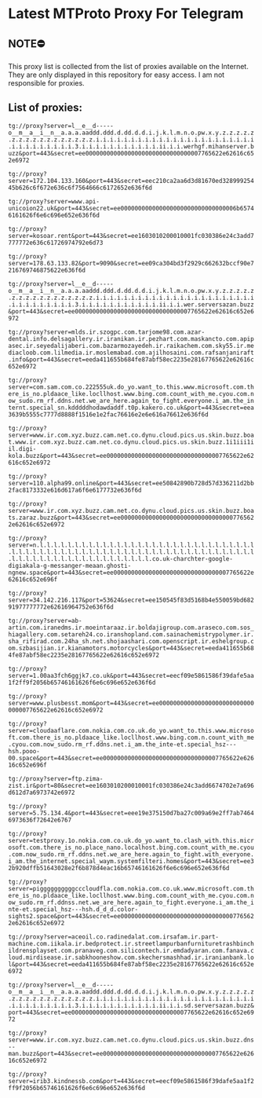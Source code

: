 # Latest MTProto Proxy For Telegram

## NOTE⛔

This proxy list is collected from the list of proxies available on the Internet. They are only displayed in this repository for easy access. I am not responsible for proxies.

## List of proxies:

`tg://proxy?server=l__e__d-----o__m__a__i__n__a.a.a.aaddd.ddd.d.dd.d.d.i.j.k.l.m.n.o.pw.x.y.z.z.z.z.z.z.z.z.z.z.z.z.z.z.z.z.z.i.i.i.i.i.i.i.i.i.i.i.i.i.i.i.i.i.i.i.i.i.i.i.i.i.i.i.i.i.i.i.i.3.i.i.i.i.i.i.i.i.i.i.i.ii.i.i.werhgf.mihanserver.buzz&port=443&secret=ee000000000000000000000000000000007765622e62616c652e6972`

`tg://proxy?server=172.104.133.160&port=443&secret=eec210ca2aa6d3d81670ed32899925445b626c6f672e636c6f7564666c6172652e636f6d`

`tg://proxy?server=www.api-unicoion22.uk&port=443&secret=ee000000000000000000000000000000006b65746161626f6e6c696e652e636f6d`

`tg://proxy?server=kosoar.rent&port=443&secret=ee1603010200010001fc030386e24c3add7777772e636c61726974792e6d73`

`tg://proxy?server=178.63.133.82&port=9090&secret=ee09ca304bd3f2929c662632bccf90e7216769746875622e636f6d`

`tg://proxy?server=l__e__d-----o__m__a__i__n__a.a.a.aaddd.ddd.d.dd.d.d.i.j.k.l.m.n.o.pw.x.y.z.z.z.z.z.z.z.z.z.z.z.z.z.z.z.z.z.i.i.i.i.i.i.i.i.i.i.i.i.i.i.i.i.i.i.i.i.i.i.i.i.i.i.i.i.i.i.i.i.3.i.i.i.i.i.i.i.i.i.i.i.ii.i.i.wer.serversazan.buzz&port=443&secret=ee000000000000000000000000000000007765622e62616c652e6972`

`tg://proxy?server=mlds.ir.szogpc.com.tarjome98.com.azar-dental.info.delsagallery.ir.iranikan.ir.pezhart.com.maskancto.com.apipasec.ir.seyedalijaberi.com.bazarmozayedeh.ir.raikachem.com.sky55.ir.mediacloob.com.lilmedia.ir.moslemabad.com.ajilhosaini.com.rafsanjaniraft.info&port=443&secret=eeda411655b684fe87abf58ec2235e28167765622e62616c652e6972`

`tg://proxy?server=com.sam.com.co.222555uk.do_yo.want_to.this.www.microsoft.com.there_is_no.pldaace_like.locllhost.www.bing.com.count_with_me.cyou.com.now_sudo.rm_rf.ddns.net.we_are_here.again_to_fight.everyone.i_am.the_internt.special_sn.kdddddhodawdaddf.t0p.kakero.co.uk&port=443&secret=eea3639b5555c7777d8888f1516e1e2fac76616e2e6e616a76612e636f6d`

`tg://proxy?server=www.ir.com.xyz.buzz.cam.net.co.dynu.cloud.pics.us.skin.buzz.boat.www.ir.com.xyz.buzz.cam.net.co.dynu.cloud.pics.us.skin.buzz.1i1iii1iil.digi-kola.buzz&port=443&secret=ee000000000000000000000000000000007765622e62616c652e6972`

`tg://proxy?server=110.alpha99.online&port=443&secret=ee50842890b728d57d336211d2bb2fac8173332e616d617a6f6e6177732e636f6d`

`tg://proxy?server=www.ir.com.xyz.buzz.cam.net.co.dynu.cloud.pics.us.skin.buzz.boats.zaraz.buzz&port=443&secret=ee000000000000000000000000000000007765622e62616c652e6972`

`tg://proxy?server=n.l.l.l.l.l.l.l.l.l.l.l.l.l.l.l.l.l.l.l.l.l.l.l.l.l.l.l.l.l.l.l.l.l.l.l.l.l.l.l.l.l.l.l.l.l.l.l.l.l.l.l.l.l.l.l.l.l.l.l.l.l.l.l.l.l.l.l.l.l.l.l.l.l.l.l.l.l.l.l.l.l.l.l.l.l.l.co.uk-charchter-google-digiakala-g-messanger-meaan.ghosti-ngnew.space&port=443&secret=ee000000000000000000000000000000007765622e62616c652e696f`

`tg://proxy?server=34.142.216.117&port=53624&secret=ee150545f83d5168b4e550059bd68291977777772e62616964752e636f6d`

`tg://proxy?server=ab-artin.com.iranedms.ir.moeintaraaz.ir.boldajigroup.com.araseco.com.sos_hiagallery.com.setareh24.co.iranshopland.com.sainachemistrypolymer.ir.sha_rifirad.com.24ha_sh.net.shojaashari.com.openscript.ir.eshelgroup.com.szbasijian.ir.kianamotors.motorcycles&port=443&secret=eeda411655b684fe87abf58ec2235e28167765622e62616c652e6972`

`tg://proxy?server=1.00aa3fch6ggjk7.co.uk&port=443&secret=eecf09e5861586f39dafe5aa1f2ff9f2056b65746161626f6e6c696e652e636f6d`

`tg://proxy?server=www.plusbesst.mom&port=443&secret=ee000000000000000000000000000000007765622e62616c652e6972`

`tg://proxy?server=cloudaaflare.com.nokia.com.co.uk.do_yo.want_to.this.www.microsoft.com.there_is_no.pldaace_like.locllhost.www.bing.com.n.count_with_me.cyou.com.now_sudo.rm_rf.ddns.net.i_am.the_inte-et.special_hsz---hsh.pooo-00.space&port=443&secret=ee000000000000000000000000000000007765622e62616c652e696f`

`tg://proxy?server=ftp.zima-zist.ir&port=80&secret=ee1603010200010001fc030386e24c3add6674702e7a696d612d7a6973742e6972`

`tg://proxy?server=5.75.134.4&port=443&secret=eee19e375150d7ba27c009a69e2ff7ab74646973636f72642e6767`

`tg://proxy?server=testproxy.1o.nokia.com.co.uk.do_yo.want_to.clash_with.this.microsoft.com.there_is_no.place_nano.localhost.bing.com.count_with_me.cyou.com.now_sudo.rm_rf.ddns.net.we_are_here.again_to_fight.with_everyone.i_am.the_internet.special_waym.systemfilteri.homes&port=443&secret=ee32b920dffb51643028e2f6b878d4eac16b65746161626f6e6c696e652e636f6d`

`tg://proxy?server=piggggggggggcccloudfla.com.nokia.com.co.uk.www.microsoft.com.there_is_no.pldaace_like.locllhost.www.bing.com.count_with_me.cyou.com.now_sudo.rm_rf.ddnss.net.we_are_here.again_to_fight.everyone.i_am.the_inte-et.special_hsz---hsh.d_d_d.color-sights2.space&port=443&secret=ee000000000000000000000000000000007765622e62616c652e6972`

`tg://proxy?server=aceoil.co.radinedalat.com.irsafam.ir.part-machine.com.iikala.ir.bedprotect.ir.streetlampurbanfurnituretrashbinchildrensplayset.com.pranaveg.com.silicontech.ir.emdadyaran.com.fanava.cloud.mirdisease.ir.sabkhooneshow.com.skechersmashhad.ir.iranianbank.lol&port=443&secret=eeda411655b684fe87abf58ec2235e28167765622e62616c652e6972`

`tg://proxy?server=l__e__d-----o__m__a__i__n__a.a.a.aaddd.ddd.d.dd.d.d.i.j.k.l.m.n.o.pw.x.y.z.z.z.z.z.z.z.z.z.z.z.z.z.z.z.z.z.i.i.i.i.i.i.i.i.i.i.i.i.i.i.i.i.i.i.i.i.i.i.i.i.i.i.i.i.i.i.i.i.3.i.i.i.i.i.i.i.i.i.i.i.ii.i.i.sd.serversazan.buzz&port=443&secret=ee000000000000000000000000000000007765622e62616c652e6972`

`tg://proxy?server=www.ir.com.xyz.buzz.cam.net.co.dynu.cloud.pics.us.skin.buzz.dns--man.buzz&port=443&secret=ee000000000000000000000000000000007765622e62616c652e6972`

`tg://proxy?server=irib3.kindnessb.com&port=443&secret=eecf09e5861586f39dafe5aa1f2ff9f2056b65746161626f6e6c696e652e636f6d`

